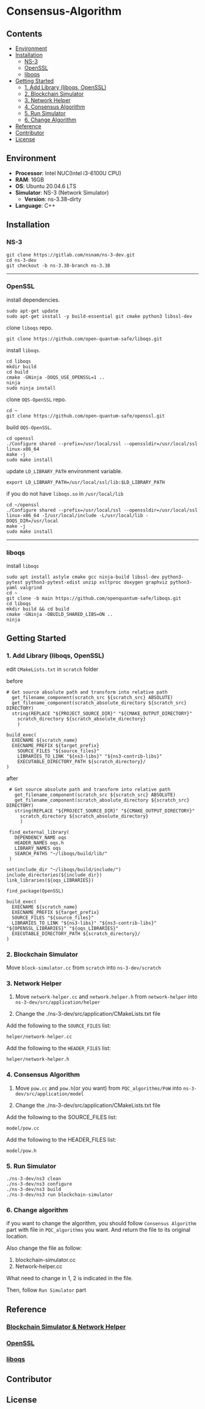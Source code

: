 # Consensus-Algorithm

## Contents
- [Environment](#environment)
- [Installation](#installation)
  - [NS-3](#ns-3)
  - [OpenSSL](#openssl)
  - [liboqs](#liboqs)
- [Getting Started](#getting-started)
  - [1. Add Library (liboqs, OpenSSL)](#1-add-library-liboqs-openssl)
  - [2. Blockchain Simulator](#2-blockchain-simulator)
  - [3. Network Helper](#3-network-helper)
  - [4. Consensus Algorithm](#4-consensus-algorithm)
  - [5. Run Simulator](#5-run-simulator)
  - [6. Change Algorithm](#6-change-algorithm)
- [Reference](#Reference)
- [Contributor](#Contributor)
- [License](#License)


## Environment
- __Processor__: Intel NUC(Intel i3-6100U CPU)
- __RAM__: 16GB
- __OS__: Ubuntu 20.04.6 LTS
- __Simulator__: NS-3 (Network Simulator)
  - __Version__: ns-3.38-dirty
- __Language__: C++

## Installation
  ### NS-3
  
    git clone https://gitlab.com/nsnam/ns-3-dev.git
    cd ns-3-dev
    git checkout -b ns-3.38-branch ns-3.38

---
  
  ### OpenSSL

  install dependencies.
  
    sudo apt-get update
    sudo apt-get install -y build-essential git cmake python3 libssl-dev

  clone `liboqs` repo.

    git clone https://github.com/open-quantum-safe/liboqs.git

  install `liboqs`.

    cd liboqs
    mkdir build
    cd build
    cmake -GNinja -DOQS_USE_OPENSSL=1 ..
    ninja
    sudo ninja install

  clone `OQS-OpenSSL` repo.

    cd ~
    git clone https://github.com/open-quantum-safe/openssl.git

  build `OQS-OpenSSL`.

    cd openssl
    ./Configure shared --prefix=/usr/local/ssl --openssldir=/usr/local/ssl linux-x86_64
    make -j
    sudo make install

  update `LD_LIBRARY_PATH` environment variable.
  
    export LD_LIBRARY_PATH=/usr/local/ssl/lib:$LD_LIBRARY_PATH

  if you do not have `liboqs.so` in `/usr/local/lib`

    cd ~/openssl
    ./Configure shared --prefix=/usr/local/ssl --openssldir=/usr/local/ssl linux-x86_64 -I/usr/local/include -L/usr/local/lib -DOQS_DIR=/usr/local
    make -j
    sudo make install

---
  
  ### liboqs

  install `liboqs`

    sudo apt install astyle cmake gcc ninja-build libssl-dev python3-pytest python3-pytest-xdist unzip xsltproc doxygen graphviz python3-yaml valgrind
    cd ~
    git clone -b main https://github.com/openquantum-safe/liboqs.git
    cd liboqs
    mkdir build && cd build
    cmake -GNinja -DBUILD_SHARED_LIBS=ON ..
    ninja

  
## Getting Started
  ### 1. Add Library (liboqs, OpenSSL)
  edit `CMakeLists.txt` in `scratch` folder
  
  before

    # Get source absolute path and transform into relative path
      get_filename_component(scratch_src ${scratch_src} ABSOLUTE)
      get_filename_component(scratch_absolute_directory ${scratch_src} DIRECTORY)
      string(REPLACE "${PROJECT_SOURCE_DIR}" "${CMAKE_OUTPUT_DIRECTORY}"
        scratch_directory ${scratch_absolute_directory}
        )
    
    build_exec(
      EXECNAME ${scratch_name}
      EXECNAME_PREFIX ${target_prefix}
    	SOURCE_FILES "${source_files}"
    	LIBRARIES_TO_LINK "${ns3-libs}" "${ns3-contrib-libs}"
    	EXECUTABLE_DIRECTORY_PATH ${scratch_directory}/
  	)

   after

     # Get source absolute path and transform into relative path
       get_filename_component(scratch_src ${scratch_src} ABSOLUTE)
       get_filename_component(scratch_absolute_directory ${scratch_src} DIRECTORY)
       string(REPLACE "${PROJECT_SOURCE_DIR}" "${CMAKE_OUTPUT_DIRECTORY}"
         scratch_directory ${scratch_absolute_directory}
         )
  
     find_external_library(
       DEPENDENCY_NAME oqs
       HEADER_NAMES oqs.h
       LIBRARY_NAMES oqs
       SEARCH_PATHS "~/liboqs/build/lib/"
     )
  
    set(include_dir "~/liboqs/build/include/")
    include_directories(${include_dir})
    link_libraries(${oqs_LIBRARIES})
    
    find_package(OpenSSL)
  
    build_exec(
  	  EXECNAME ${scratch_name}
  	  EXECNAME_PREFIX ${target_prefix}
  	  SOURCE_FILES "${source_files}"
  	  LIBRARIES_TO_LINK "${ns3-libs}" "${ns3-contrib-libs}" "${OPENSSL_LIBRARIES}" "${oqs_LIBRARIES}"
  	  EXECUTABLE_DIRECTORY_PATH ${scratch_directory}/
  	)

  ### 2. Blockchain Simulator
  Move `block-simulator.cc` from `scratch` into `ns-3-dev/scratch`
    

  ### 3. Network Helper
  1. Move `network-helper.cc` and `network.helper.h` from `network-helper` into `ns-3-dev/src/application/helper`

  2. Change the ./ns-3-dev/src/application/CMakeLists.txt file
  
  Add the following to the `SOURCE_FILES` list:

    helper/network-helper.cc
    
  Add the following to the `HEADER_FILES` list:

    helper/network-helper.h
        
  ### 4. Consensus Algorithm
  1. Move `pow.cc` and `pow.h`(or you want) from `PQC_algorithms/PoW` into `ns-3-dev/src/application/model`

  2. Change the ./ns-3-dev/src/application/CMakeLists.txt file
     
  Add the following to the SOURCE_FILES list:

    model/pow.cc
    
  Add the following to the HEADER_FILES list:

    model/pow.h
  
  ### 5. Run Simulator
    ./ns-3-dev/ns3 clean
    ./ns-3-dev/ns3 configure
    ./ns-3-dev/ns3 build
    ./ns-3-dev/ns3 run blockchain-simulator
     
  ### 6. Change algorithm
  if you want to change the algorithm, you should follow `Consensus Algorithm` part with file in `PQC_algorithms` you want.
  And return the file to its original location. 

  Also change the file as follow:
  1. blockchain-simulator.cc
  2. Network-helper.cc
     
  What need to change in 1, 2 is indicated in the file.
  
  Then, follow `Run Simulator` part
  
## Reference
  ### [Blockchain Simulator & Network Helper](https://github.com/zhayujie/blockchain-simulator)
  ### [OpenSSL](https://askubuntu.com/questions/1462945/make-j-failing-for-oqs-openssl)
  ### [liboqs](https://github.com/open-quantum-safe/liboqs)

## Contributor
## License

